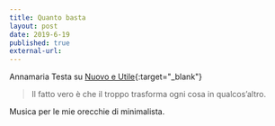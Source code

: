 ```yaml
---
title: Quanto basta
layout: post
date: 2019-6-19
published: true
external-url: 
---
```


Annamaria Testa su [Nuovo e Utile](https://nuovoeutile.it/eccesso-e-difetto-il-senso-del-q-b/){:target="_blank"}

> Il fatto vero è che il troppo trasforma ogni cosa in qualcos’altro. 


Musica per le mie orecchie di minimalista.
